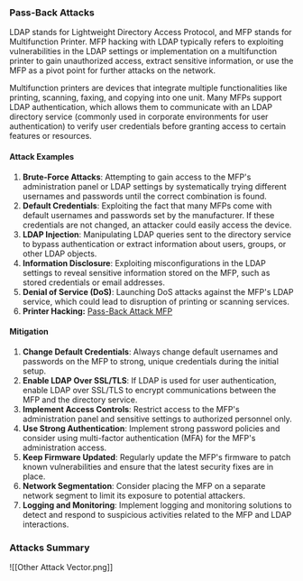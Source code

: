 ### Pass-Back Attacks
LDAP stands for Lightweight Directory Access Protocol, and MFP stands for Multifunction Printer. MFP hacking with LDAP typically refers to exploiting vulnerabilities in the LDAP settings or implementation on a multifunction printer to gain unauthorized access, extract sensitive information, or use the MFP as a pivot point for further attacks on the network.

Multifunction printers are devices that integrate multiple functionalities like printing, scanning, faxing, and copying into one unit. Many MFPs support LDAP authentication, which allows them to communicate with an LDAP directory service (commonly used in corporate environments for user authentication) to verify user credentials before granting access to certain features or resources.

#### Attack Examples
1. **Brute-Force Attacks**: Attempting to gain access to the MFP's administration panel or LDAP settings by systematically trying different usernames and passwords until the correct combination is found.
2. **Default Credentials**: Exploiting the fact that many MFPs come with default usernames and passwords set by the manufacturer. If these credentials are not changed, an attacker could easily access the device.
3. **LDAP Injection**: Manipulating LDAP queries sent to the directory service to bypass authentication or extract information about users, groups, or other LDAP objects.
4. **Information Disclosure**: Exploiting misconfigurations in the LDAP settings to reveal sensitive information stored on the MFP, such as stored credentials or email addresses.
5. **Denial of Service (DoS)**: Launching DoS attacks against the MFP's LDAP service, which could lead to disruption of printing or scanning services.
6. **Printer Hacking:** [Pass-Back Attack MFP](https://www.mindpointgroup.com/blog/how-to-hack-through-a-pass-back-attack)

#### Mitigation
1. **Change Default Credentials**: Always change default usernames and passwords on the MFP to strong, unique credentials during the initial setup.
2. **Enable LDAP Over SSL/TLS**: If LDAP is used for user authentication, enable LDAP over SSL/TLS to encrypt communications between the MFP and the directory service.
3. **Implement Access Controls**: Restrict access to the MFP's administration panel and sensitive settings to authorized personnel only.
4. **Use Strong Authentication**: Implement strong password policies and consider using multi-factor authentication (MFA) for the MFP's administration access.
5. **Keep Firmware Updated**: Regularly update the MFP's firmware to patch known vulnerabilities and ensure that the latest security fixes are in place.
6. **Network Segmentation**: Consider placing the MFP on a separate network segment to limit its exposure to potential attackers.
7. **Logging and Monitoring**: Implement logging and monitoring solutions to detect and respond to suspicious activities related to the MFP and LDAP interactions.

### Attacks Summary
![[Other Attack Vector.png]]
